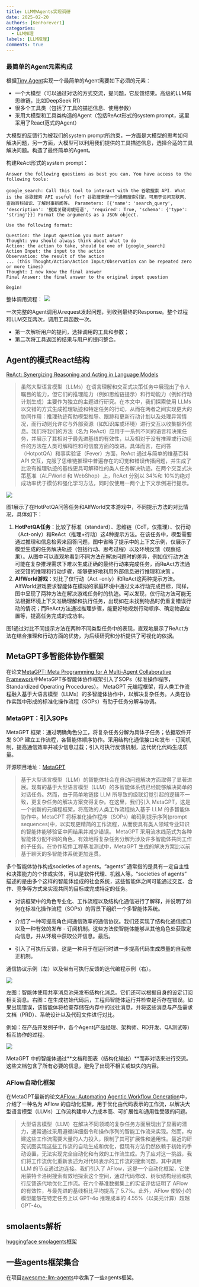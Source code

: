 ```yaml
---
title: LLM中Agents实现调研
date: 2025-02-20
authors: [KenForever1]
categories: 
  - LLM推理
labels: [LLM推理]
comments: true
---
```



### 最简单的Agent元素构成

根据[Tiny Agent](https://github.com/datawhalechina/tiny-universe/tree/main/content/TinyAgent)实现一个最简单的Agent需要如下必须的元素：

<!-- more -->

+ 一个大模型（可以通过对话的方式交流，提问题，它反馈结果。高级的LLM有思维链，比如DeepSeek R1）
+ 很多个工具类（包括了工具的描述信息、使用参数）
+ 采用大模型和工具类构造的Agent（包括ReAct形式的system prompt，这里采用了React范式的Agent）

大模型的反馈行为被我们的system prompt所约束，一方面是大模型的思考如何解决问题，另一方面，大模型可以利用我们提供的工具描述信息，选择合适的工具解决问题。构造了最终简单的Agent。

构建ReAct形式的system prompt：

```
Answer the following questions as best you can. You have access to the following tools:

google_search: Call this tool to interact with the 谷歌搜索 API. What is the 谷歌搜索 API useful for? 谷歌搜索是一个通用搜索引擎，可用于访问互联网、查询百科知识、了解时事新闻等。 Parameters: [{'name': 'search_query', 'description': '搜索关键词或短语', 'required': True, 'schema': {'type': 'string'}}] Format the arguments as a JSON object.

Use the following format:

Question: the input question you must answer
Thought: you should always think about what to do
Action: the action to take, should be one of [google_search]
Action Input: the input to the action
Observation: the result of the action
... (this Thought/Action/Action Input/Observation can be repeated zero or more times)
Thought: I now know the final answer
Final Answer: the final answer to the original input question

Begin!
```

整体调用流程：
![](https://github.com/datawhalechina/tiny-universe/blob/main/content/TinyAgent/images/Agent.png)

一次完整的Agent调用从request发起问题，到收到最终的Response。整个过程和LLM交互两次，调用工具函数一次。

+ 第一次解析用户的提问，选择调用的工具和参数；
+ 第二次将工具返回的结果与用户的提问整合。


## Agent的模式React结构

[ReAct: Synergizing Reasoning and Acting in Language Models](https://arxiv.org/abs/2210.03629)

> 虽然大型语言模型（LLMs）在语言理解和交互式决策任务中展现出了令人瞩目的能力，但它们的推理能力（例如思维链提示）和行动能力（例如行动计划生成）主要作为独立的主题进行研究。在本文中，我们探索使用 LLMs 以交错的方式生成推理轨迹和特定任务的行动，从而在两者之间实现更大的协同作用：推理轨迹帮助模型推导、跟踪和更新行动计划以及处理异常情况，而行动则允许它与外部资源（如知识库或环境）进行交互以收集额外信息。我们将我们的方法（名为 ReAct）应用于一系列不同的语言和决策任务，并展示了其相对于最先进基线的有效性，以及相对于没有推理或行动组件的方法在人类可解释性和可信度方面的改进。具体而言，在问答（HotpotQA）和事实验证（Fever）方面，ReAct 通过与简单的维基百科 API 交互，克服了思维链推理中普遍存在的幻觉和错误传播问题，并生成了比没有推理轨迹的基线更具可解释性的类人任务解决轨迹。在两个交互式决策基准（ALFWorld 和 WebShop）上，ReAct 分别以 34%和 10%的绝对成功率优于模仿和强化学习方法，同时仅使用一两个上下文示例进行提示。

![](https://raw.githubusercontent.com/KenForever1/CDN/main/react.jpeg)

图1展示了在HotPotQA问答任务和AlfWorld文本游戏中，不同提示方法的对比情况，具体如下：
1. **HotPotQA任务**：比较了标准（standard）、思维链（CoT，仅推理）、仅行动（Act-only）和ReAct（推理+行动）这4种提示方法。在该任务中，模型需要通过推理和信息检索来回答问题，图中省略了提示中的上下文示例，仅展示了模型生成的任务解决轨迹（包括行动、思考过程）以及环境反馈（观察结果）。从图中可以直观地看到不同方法在解决问题时的差异，例如仅行动方法可能在复杂推理需求下难以生成正确的最终行动来完成任务，而ReAct方法通过交错的推理和行动步骤，能够更好地利用外部信息进行推理和决策 。
2. **AlfWorld游戏**：对比了仅行动（Act -only）和ReAct这两种提示方法。AlfWorld游戏要求智能体在模拟的家庭环境中通过文本行动完成目标，同样，图中呈现了两种方法在解决游戏任务时的轨迹。可以发现，仅行动方法可能无法根据环境上下文准确理解和执行任务，出现如在未找到物品时仍重复错误行动的情况；而ReAct方法通过推理步骤，能更好地规划行动顺序、确定物品位置等，提高任务完成的成功率。

图1通过对比不同提示方法在两种不同类型任务中的表现，直观地展示了ReAct方法在结合推理和行动方面的优势，为后续研究和分析提供了可视化的依据。 

## MetaGPT多智能体协作框架

在论文[MetaGPT: Meta Programming for A Multi-Agent Collaborative Framework](https://arxiv.org/abs/2308.00352)中MetaGPT多智能体协作框架引入了SOPs（标准操作程序，Standardized Operating Procedures）。 MetaGPT 元编程框架，将人类工作流程融入基于大语言模型（LLMs）的多智能体协作中，以解决复杂任务。人类在协作实践中形成的标准化操作流程（SOPs）有助于任务分解与协调。

### MetaGPT：引入SOPs

MetaGPT 框架：通过明确角色分工，将复杂任务分解为具体子任务；依据软件开发 SOP 建立工作流程，各智能体顺序协作。采用结构化通信接口和发布 - 订阅机制，提高通信效率并减少信息过载；引入可执行反馈机制，迭代优化代码生成质量。

开源项目地址：[MetaGPT](https://github.com/geekan/MetaGPT/)

> 基于大型语言模型（LLM）的智能体社会在自动问题解决方面取得了显著进展。现有的基于大型语言模型（LLM）的多智能体系统已经能够解决简单的对话任务。然而，由于简单地链接 LLM 所导致的级联幻觉引起的逻辑不一致，更复杂任务的解决方案变得复杂。在这里，我们引入 MetaGPT，这是一个创新的元编程框架，将高效的人类工作流程纳入基于 LLM 的多智能体协作中。MetaGPT 将标准化操作程序（SOPs）编码到提示序列(prompt sequences)中，以实现更精简的工作流程，从而使具有类人领域专业知识的智能体能够验证中间结果并减少错误。
> MetaGPT 采用流水线范式为各种智能体分配不同的角色，有效地将复杂任务分解为涉及许多智能体共同工作的子任务。在协作软件工程基准测试中，MetaGPT 生成的解决方案比以前基于聊天的多智能体系统更加连贯。

多个智能体协作构成societies of agents。“agents” 通常指的是具有一定自主性和决策能力的个体或实体，可以是软件代理、机器人等。“societies of agents” 描述的是由多个这样的智能体组成的社会系统，这些智能体之间可能通过交互、合作、竞争等方式来实现共同的目标或完成特定的任务。

+ 对该框架中的角色专业化、工作流程以及结构化通信进行了解释，并说明了如何在标准化操作流程（SOPs）的背景下组织一个多智能体系统。

+ 介绍了一种可提高角色间通信效率的通信协议。我们还实现了结构化通信接口以及一种有效的发布 - 订阅机制。这些方法使智能体能够从其他角色处获取定向信息，并从环境中获取公开信息。最后。

+ 引入了可执行反馈，这是一种用于在运行时进一步提高代码生成质量的自我修正机制。

通信协议示例（左）以及带有可执行反馈的迭代编程示例（右）。

![](https://raw.githubusercontent.com/KenForever1/CDN/main/sops.jpeg)

左图：智能体使用共享消息池来发布结构化消息。它们还可以根据自身的设定订阅相关消息。右图：在生成初始代码后，工程师智能体运行并检查是否存在错误。如果出现错误，该智能体将检查存储在内存中的过往消息，并将这些消息与产品需求文档（PRD）、系统设计以及代码文件进行对比。

例如：在产品开发例子中，各个Agent(产品经理、架构师、RD开发、QA测试等)相互协作的过程。

![](https://raw.githubusercontent.com/KenForever1/CDN/main/develop_co.jpeg)

MetaGPT 中的智能体通过**文档和图表（结构化输出）**而非对话来进行交流。这些文档包含了所有必要的信息，避免了出现不相关或缺失的内容。


### AFlow自动化框架

在MetaGPT最新的论文[AFlow: Automating Agentic Workflow Generation](https://openreview.net/forum?id=z5uVAKwmjf)中，介绍了一种名为 AFlow 的自动化框架，用于优化由代码表示的工作流，以解决大型语言模型（LLMs）工作流构建中人力成本高、可扩展性和通用性受限的问题。

> 大型语言模型（LLM）在解决不同领域的复杂任务方面展现出了显著的潜力，通常通过采用遵循详细指令和操作序列的智能工作流来实现。然而，构建这些工作流需要大量的人力投入，限制了其可扩展性和通用性。最近的研究试图实现这些工作流的自动生成和优化，但现有方法仍然依赖于初始的手动设置，无法实现完全自动化和有效的工作流生成。为了应对这一挑战，我们将工作流优化重新表述为对代码表示的工作流的搜索问题，其中调用 LLM 的节点通过边连接。我们引入了 AFlow，这是一个自动化框架，它使用蒙特卡洛树搜索有效地探索这个空间，通过代码修改、树状结构经验和执行反馈迭代地优化工作流。在六个基准数据集上的实证评估证明了 AFlow 的有效性，与最先进的基线相比平均提高了 5.7%。此外，AFlow 使较小的模型能够在特定任务上以 GPT-4o 推理成本的 4.55%（以美元计算）超越 GPT-4o。



## smolaents解析

[huggingface smolagents框架](https://huggingface.co/docs/smolagents/index)


## 一些agents框架集合

在项目[awesome-llm-agents](https://github.com/kaushikb11/awesome-llm-agents?tab=readme-ov-file)中收集了一些agents框架。